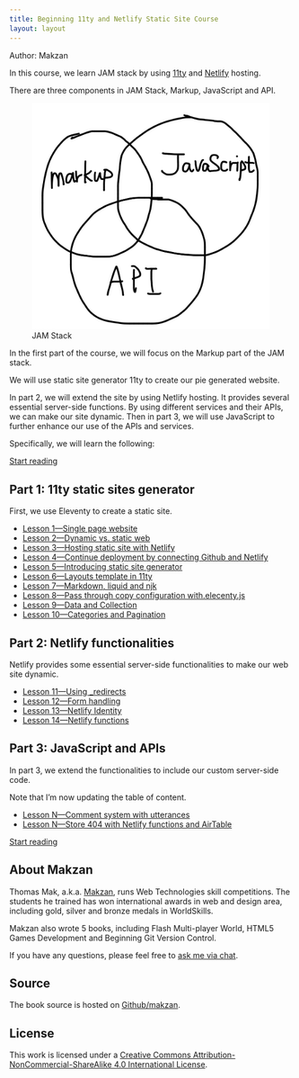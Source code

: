 ```yaml
---
title: Beginning 11ty and Netlify Static Site Course
layout: layout
---
```


Author: Makzan

In this course, we learn JAM stack by using [11ty](https://11ty.dev) and [Netlify](https://netlify.com) hosting.

There are three components in JAM Stack, Markup, JavaScript and API.

<figure>
  <img src='/markup-javascript-api.png' alt='JAM stack'>
  <figcaption>JAM Stack</figcaption>
</figure>

In the first part of the course, we will focus on the Markup part of the JAM stack.

We will use static site generator 11ty to create our pie generated website.

In part 2, we will extend the site by using Netlify hosting. It provides several essential server-side functions. By using different services and their APIs, we can make our site dynamic. Then in part 3, we will use JavaScript to further enhance our use of the APIs and services.


Specifically, we will learn the following:


<a href='/lesson-1/' class="call-to-action">Start reading</a>


## Part 1: 11ty static sites generator

First, we use Eleventy to create a static site.

- [Lesson 1—Single page website](/lesson-1-single-page-website/)
- [Lesson 2—Dynamic vs. static web](/lesson-2-dynamic-vs-static-web/)
- [Lesson 3—Hosting static site with Netlify](/lesson-3-hosting-static-site-with-netlify/)
- [Lesson 4—Continue deployment by connecting Github and Netlify](/lesson-4-connect-github-and-netlify/)
- [Lesson 5—Introducing static site generator](/lesson-5-introducing-11ty/)
- [Lesson 6—Layouts template in 11ty](/lesson-6-layouts-template-in-11ty/)
- [Lesson 7—Markdown, liquid and njk](/lesson-7-markdown-liquid-njk/)
- [Lesson 8—Pass through copy configuration with.elecenty.js](/lesson-8-pass-through-copy-eleventy-js/)
- [Lesson 9—Data and Collection](/lesson-9-data-and-collection/)
- [Lesson 10—Categories and Pagination](/lesson-10-categories-and-pagination/)

## Part 2: Netlify functionalities

Netlify provides some essential server-side functionalities to make our web site dynamic.

- [Lesson 11—Using _redirects](/lesson-11-using-redirects/)
- [Lesson 12—Form handling](/lesson-9-using-form/)
- [Lesson 13—Netlify Identity](/lesson-13-netlify-identity/)
- [Lesson 14—Netlify functions](/lesson-14-netlify-functinos/)


## Part 3: JavaScript and APIs

In part 3, we extend the functionalities to include our custom server-side code.

<div class="callout">
  Note that I’m now updating the table of content.
</div>


- [Lesson N—Comment system with utterances](#)
- [Lesson N—Store 404 with Netlify functions and AirTable](#)


<a href='/lesson-1/' class="call-to-action">Start reading</a>


## About Makzan

Thomas Mak, a.k.a. [Makzan](https://makzan.net), runs Web Technologies skill competitions. The students he trained has won international awards in web and design area, including gold, silver and bronze medals in WorldSkills.

Makzan also wrote 5 books, including Flash Multi-player World, HTML5 Games Development and Beginning Git Version Control.

If you have any questions, please feel free to <a href="#" onclick="dashly.open()" data-turbolinks="false">ask me via chat</a>.

## Source

The book source is hosted on [Github/makzan](https://github.com/makzan/Beginning-11ty-and-Netlify-Static-Site-Course).

## License

This work is licensed under a [Creative Commons Attribution-NonCommercial-ShareAlike 4.0 International License](https://creativecommons.org/licenses/by-nc-sa/4.0/).